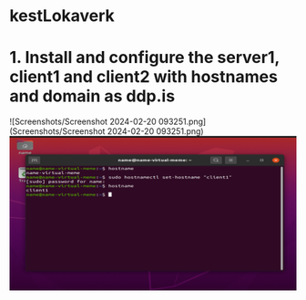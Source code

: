 # kestLokaverk

<h1> 1. Install and configure the server1, client1 and client2 with hostnames and domain as ddp.is </h1>

![Screenshots/Screenshot 2024-02-20 093251.png](Screenshots/Screenshot 2024-02-20 093251.png)
![mynd](https://github.com/gitmaus1/kestLokaverk/blob/main/Screenshots/Screenshot%202024-02-20%20093251.png)
